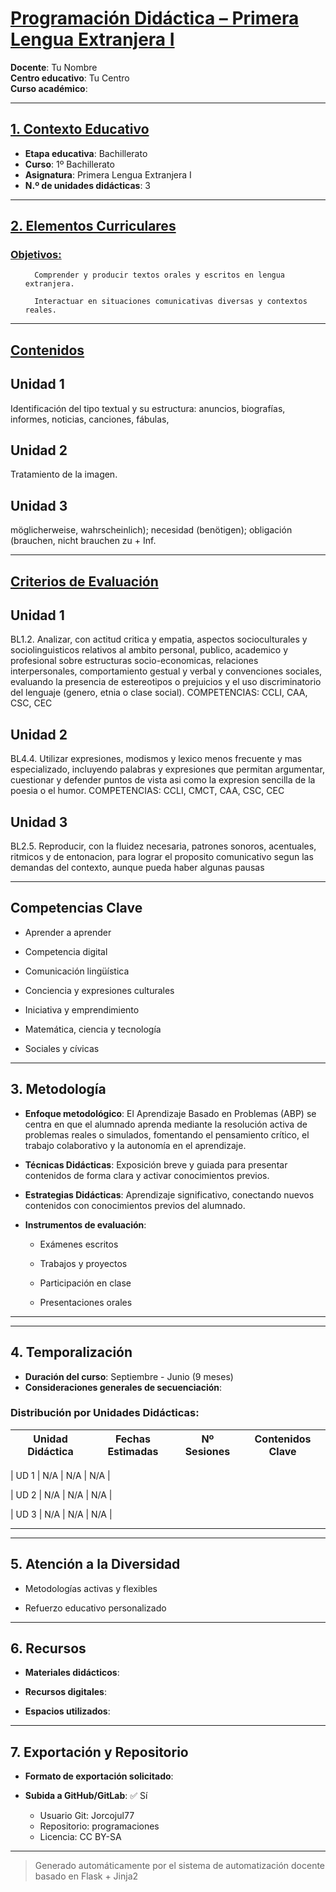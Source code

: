 # <u>Programación Didáctica – Primera Lengua Extranjera I</u>

**Docente**: Tu Nombre  
**Centro educativo**: Tu Centro  
**Curso académico**:   

---

## <u>1. Contexto Educativo</u>

- **Etapa educativa**: Bachillerato
- **Curso**: 1º Bachillerato
- **Asignatura**: Primera Lengua Extranjera I
- **N.º de unidades didácticas**: 3

---
## <u>2. Elementos Curriculares</u>

### <u>Objetivos:</u>


  <ul>
    
      Comprender y producir textos orales y escritos en lengua extranjera.
    
      Interactuar en situaciones comunicativas diversas y contextos reales.
    
  </ul>


---

## <u>Contenidos</u>

## Unidad 1
Identificación del tipo textual y su estructura: anuncios, biografías, informes, noticias, canciones, fábulas,

## Unidad 2
Tratamiento de la imagen.

## Unidad 3
möglicherweise, wahrscheinlich); necesidad (benötigen); obligación (brauchen, nicht brauchen zu + Inf.


---

## <u>Criterios de Evaluación</u>

## Unidad 1
BL1.2. Analizar, con actitud critica y empatia, aspectos socioculturales y sociolinguisticos relativos al
ambito personal, publico, academico y profesional sobre estructuras socio-economicas, relaciones
interpersonales, comportamiento gestual y verbal y convenciones sociales, evaluando la presencia de
estereotipos o prejuicios y el uso discriminatorio del lenguaje (genero, etnia o clase social).
COMPETENCIAS: CCLI, CAA, CSC, CEC

## Unidad 2
BL4.4. Utilizar expresiones, modismos y lexico menos frecuente y mas especializado, incluyendo
palabras y expresiones que permitan argumentar, cuestionar y defender puntos de vista asi como la
expresion sencilla de la poesia o el humor.
COMPETENCIAS: CCLI, CMCT, CAA, CSC, CEC

## Unidad 3
BL2.5. Reproducir, con la fluidez necesaria, patrones sonoros, acentuales, ritmicos y de entonacion, para
lograr el proposito comunicativo segun las demandas del contexto, aunque pueda haber algunas pausas


---

## Competencias Clave


- Aprender a aprender

- Competencia digital

- Comunicación lingüística

- Conciencia y expresiones culturales

- Iniciativa y emprendimiento

- Matemática, ciencia y tecnología

- Sociales y cívicas



---

## 3. Metodología

- **Enfoque metodológico**: El Aprendizaje Basado en Problemas (ABP) se centra en que el alumnado aprenda mediante la resolución activa de problemas reales o simulados, fomentando el pensamiento crítico, el trabajo colaborativo y la autonomía en el aprendizaje.
- **Técnicas Didácticas**: Exposición breve y guiada para presentar contenidos de forma clara y activar conocimientos previos.
- **Estrategias Didácticas**: Aprendizaje significativo, conectando nuevos contenidos con conocimientos previos del alumnado.
- **Instrumentos de evaluación**:


  - Exámenes escritos

  - Trabajos y proyectos

  - Participación en clase

  - Presentaciones orales



---
---

## 4. Temporalización

- **Duración del curso**: Septiembre - Junio (9 meses)
- **Consideraciones generales de secuenciación**: 

### **Distribución por Unidades Didácticas:**


| Unidad Didáctica | Fechas Estimadas | Nº Sesiones | Contenidos Clave |
|------------------|------------------|-------------|------------------|

| UD 1      | N/A | N/A | N/A |

| UD 2      | N/A | N/A | N/A |

| UD 3      | N/A | N/A | N/A |



---

---

## 5. Atención a la Diversidad



* Metodologías activas y flexibles

* Refuerzo educativo personalizado


---

## 6. Recursos

- **Materiales didácticos**:  
  
- **Recursos digitales**:  
  
- **Espacios utilizados**: 

---

## 7. Exportación y Repositorio

- **Formato de exportación solicitado**: 
- **Subida a GitHub/GitLab**: ✅ Sí

  - Usuario Git: Jorcojul77
  - Repositorio: programaciones
  - Licencia: CC BY-SA


---

> Generado automáticamente por el sistema de automatización docente basado en Flask + Jinja2